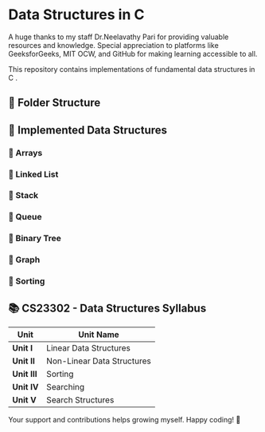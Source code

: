 # Data Structures in C

A huge thanks to my staff Dr.Neelavathy Pari  for providing valuable resources and knowledge. Special appreciation to platforms like GeeksforGeeks, MIT OCW, and GitHub for making learning accessible to all.

This repository contains implementations of fundamental data structures in C .

## 📂 Folder Structure

## 📌 Implemented Data Structures

### 🔹 Arrays
### 🔹 Linked List
### 🔹 Stack
### 🔹 Queue
### 🔹 Binary Tree
### 🔹 Graph
### 🔹  Sorting

## 📚 CS23302 - Data Structures Syllabus

| **Unit**  | **Unit Name**               |
|-----------|-----------------------------|
| **Unit I**  | Linear Data Structures     |
| **Unit II**  | Non-Linear Data Structures |
| **Unit III**  | Sorting                    |
| **Unit IV**  | Searching                   |
| **Unit V**  | Search Structures            |

  


Your support and contributions helps growing myself. Happy coding! 🚀
